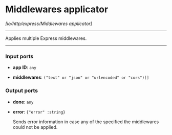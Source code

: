 # Middlewares applicator

_[io/http/express/Middlewares applicator]_

---

Applies multiple Express middlewares.  

---

### Input ports

* __app ID__: ` any `


* __middlewares__: ` ("text" or "json" or "urlencoded" or "cors")[] `

### Output ports

* __done__: ` any `


* __error__: ` {"error" :string} `

    Sends error information in case any of the specified the middlewares could not be applied.


